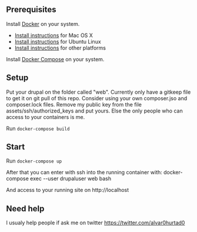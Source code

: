 ## Prerequisites

Install [Docker](https://www.docker.com/) on your system.

* [Install instructions](https://docs.docker.com/installation/mac/) for Mac OS X
* [Install instructions](https://docs.docker.com/installation/ubuntulinux/) for Ubuntu Linux
* [Install instructions](https://docs.docker.com/installation/) for other platforms

Install [Docker Compose](http://docs.docker.com/compose/) on your system.

## Setup

Put your drupal on the folder called "web". Currently only have a gitkeep file to get it on git pull of this repo.
Consider using your own composer.jso and composer.lock files.
Remove my public key from the file assets/ssh/authorized_keys and put yours. Else the only people who can access to your containers is me.

Run `docker-compose build`

## Start

Run `docker-compose up` 

After that you can enter with ssh into the running container with: docker-compose exec --user drupaluser web bash

And access to your running site on http://localhost

## Need help

I usualy help people if ask me on twitter https://twitter.com/alvar0hurtad0
